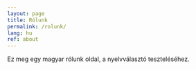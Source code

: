 ```yaml
---
layout: page
title: Rólunk
permalink: /rolunk/
lang: hu
ref: about
---
```


Ez meg egy magyar rólunk oldal, a nyelvválasztó teszteléséhez.
